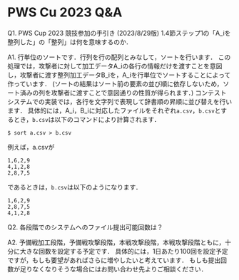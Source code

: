 # PWS Cu 2023 Q&A

Q1. PWS Cup 2023 競技参加の手引き (2023/8/29版) 1.4節ステップ1の「A_iを整列した」の「整列」は何を意味するのか．

A1. 行単位のソートです．行列を行の配列とみなして，ソートを行います．
この処理では，攻撃者に対して加工データA_iの各行の情報だけを渡すことを意図し，攻撃者に渡す整列加工データB_iを，A_iを行単位でソートすることによって作っています．
(ソートの結果はソート前の要素の並び順に依存しないため，ソート済みの列を攻撃者に渡すことで意図通りの性質が得られます．)
コンテストシステムでの実装では，各行を文字列で表現して辞書順の昇順に並び替えを行います．
具体的には，A_i，B_iに対応したファイルをそれぞれ`a.csv`，`b.csv`とするとき，`b.csv`は以下のコマンドにより計算されます．
```
$ sort a.csv > b.csv
```
例えば，a.csvが
```
1,6,2,9
4,1,2,8
2,8,7,5
```
であるときは，`b.csv`は以下のようになります．
```
1,6,2,9
2,8,7,5
4,1,2,8
```

Q2. 各段階でのシステムへのファイル提出可能回数は？

A2. 予備戦加工段階，予備戦攻撃段階，本戦攻撃段階，本戦攻撃段階ともに，十分に大きな回数を設定する予定です．
具体的には，1日あたり100回を設定予定ですが，もしも要望があればさらに増やしたいと考えています．
もしも提出回数が足りなくなりそうな場合にはお問い合わせ先よりご相談ください．
